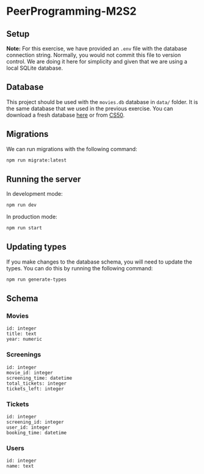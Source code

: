 # PeerProgramming-M2S2

## Setup

**Note:** For this exercise, we have provided an `.env` file with the database connection string. Normally, you would not commit this file to version control. We are doing it here for simplicity and given that we are using a local SQLite database.

## Database

This project should be used with the `movies.db` database in `data/` folder. It is the same database that we used in the previous exercise. You can download a fresh database [here](https://cdn.cs50.net/2022/fall/psets/7/movies.zip) or from [CS50](https://cs50.harvard.edu/x/2023/psets/7/movies/).

## Migrations

We can run migrations with the following command:

```bash
npm run migrate:latest
```

## Running the server

In development mode:

```bash
npm run dev
```

In production mode:

```bash
npm run start
```

## Updating types

If you make changes to the database schema, you will need to update the types. You can do this by running the following command:

```bash
npm run generate-types
```

## Schema

### Movies

    id: integer
    title: text
    year: numeric

### Screenings

    id: integer
    movie_id: integer
    screening_time: datetime
    total_tickets: integer
    tickets_left: integer

### Tickets

    id: integer
    screening_id: integer
    user_id: integer
    booking_time: datetime

### Users

    id: integer
    name: text
